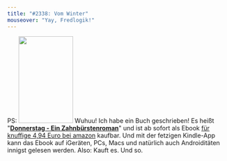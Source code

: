 ```yaml
---
title: "#2338: Vom Winter"
mouseover: "Yay, Fredlogik!"
---
```


PS:
<a href="http://www.amazon.de/dp/B00787B6Z6/" title="Donnerstag - Ein Zahnbürstenroman"><img alt="" src="http://www.morast.eu/wp-content/uploads/2012/02/donnerstag_titelblatt-187x300.jpg" title="Donnerstag - Ein Zahnbürstenroman" class="alignnone" width="125" height="200" /></a>
Wuhuu! Ich habe ein Buch geschrieben! 
Es heißt "<a href="http://www.amazon.de/dp/B00787B6Z6/" title="Donnerstag - Ein Zahnbürstenroman"><strong>Donnerstag - Ein Zahnbürstenroman</strong></a>" und ist ab sofort als Ebook <a href="http://www.amazon.de/dp/B00787B6Z6/" title="Donnerstag - Ein Zahnbürstenroman">für knuffige 4,94 Euro bei amazon</a> kaufbar. Und mit der fetzigen Kindle-App kann das Ebook auf iGeräten, PCs, Macs und natürlich auch Androiditäten innigst gelesen werden. 
Also: Kauft es. 
Und so.
